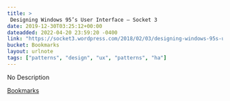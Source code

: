 ```yaml
---
title: > 
 Designing Windows 95’s User Interface – Socket 3
date: 2019-12-30T03:25:12+00:00
dateadded: 2022-04-20 23:59:20 -0400
link: "https://socket3.wordpress.com/2018/02/03/designing-windows-95s-user-interface/"
bucket: Bookmarks
layout: urlnote
tags: ["patterns", "design", "ux", "patterns", "ha"]
--- 
```

No Description
 <!-- end excerpt --> 
<div class='bucket'><a class='internal-link' href='/buckets/bookmarks'>Bookmarks</a></div> 
